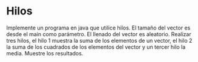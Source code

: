 # Hilos
Implemente un programa en java que utilice hilos. El tamaño del vector es desde el main como parámetro. El llenado del vector es aleatorio. Realizar tres hilos, el hilo 1 muestra la suma de los elementos de un vector, el hilo 2 la suma de los cuadrados de los elementos del vector y un tercer hilo la media. Muestre los resultados.
